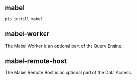 
## mabel

~~~
pip install mabel
~~~

## mabel-worker

The [Mabel Worker](https://github.com/mabel-dev/mabel-worker) is an optional part of
the Query Engine.

## mabel-remote-host

The Mabel Remote Host is an optional part of the Data Access.